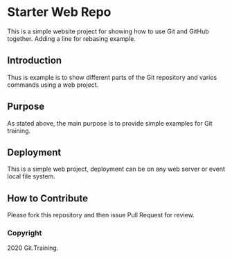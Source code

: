 # Starter Web Repo

This is a simple website project for showing how to use Git and GitHub together. Adding a line for rebasing example.

## Introduction

Thus is example is to show different parts of the Git repository and varios commands using a web project.

## Purpose

As stated above, the main purpose is to provide simple examples for Git training.

## Deployment

This is a simple web project, deployment can be on any web server or event local file system.

## How to Contribute

Please fork this repository and then issue Pull Request for review.

### Copyright

2020 Git.Training.